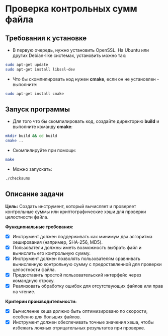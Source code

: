 # Проверка контрольных сумм файла

## Требования к установке

- В первую очередь, нужно установить OpenSSL. На Ubuntu или других Debian-like системах, установить можно так:

```bash
sudo apt-get update
sudo apt-get install libssl-dev
```

- Что бы скомпилировать код нужен **cmake**, если он не установлен - выполните:

```bash
sudo apt-get install cmake
```

## Запуск программы

- Для того что бы скомпилировать код, создайте директорию **build** и выполните команду **cmake**:

```bash
mkdir build && cd build
cmake ..
```

- Скомпилируйте при помощи:

```bash
make
```

- Можно запускать:

```bash
./checksums
```

## Описание задачи

**Цель:** Создать инструмент, который вычисляет и проверяет контрольные суммы или криптографические хэши для проверки
целостности файла.

**Функциональные требования:**

- [x] Инструмент должен поддерживать как минимум два алгоритма хеширования (например, SHA-256, MD5).
- [x] Пользователи должны иметь возможность выбрать файл и вычислить его контрольную сумму.
- [x] Инструмент должен позволять пользователям сравнивать вычисленную контрольную сумму с предоставленной для проверки
  целостности файла.
- [x] Предоставить простой пользовательский интерфейс через командную строку.
- [x] Реализовать обработку ошибок для отсутствующих файлов или прав на чтение.

**Критерии производительности:**

- [x] Вычисление хеша должно быть оптимизировано по скорости, особенно для больших файлов.
- [x] Инструмент должен обеспечивать точные значения хеша, чтобы избежать ложных отрицательных результатов при проверке.